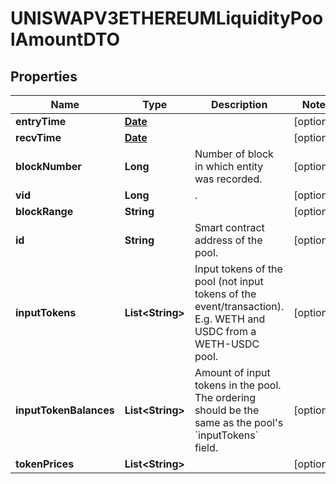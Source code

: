

# UNISWAPV3ETHEREUMLiquidityPoolAmountDTO

## Properties

Name | Type | Description | Notes
------------ | ------------- | ------------- | -------------
**entryTime** | [**Date**](Date.md) |  |  [optional]
**recvTime** | [**Date**](Date.md) |  |  [optional]
**blockNumber** | **Long** | Number of block in which entity was recorded. |  [optional]
**vid** | **Long** | . |  [optional]
**blockRange** | **String** |  |  [optional]
**id** | **String** | Smart contract address of the pool. |  [optional]
**inputTokens** | **List&lt;String&gt;** | Input tokens of the pool (not input tokens of the event/transaction). E.g. WETH and USDC from a WETH-USDC pool. |  [optional]
**inputTokenBalances** | **List&lt;String&gt;** | Amount of input tokens in the pool. The ordering should be the same as the pool&#39;s &#x60;inputTokens&#x60; field. |  [optional]
**tokenPrices** | **List&lt;String&gt;** |  |  [optional]




